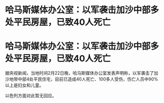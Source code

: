 # 哈马斯媒体办公室：以军袭击加沙中部多处平民房屋，已致40人死亡

# 哈马斯媒体办公室：以军袭击加沙中部多处平民房屋，已致40人死亡

据央视新闻，当地时间2月22日晚，哈马斯媒体办公室发表声明称，以军袭击了加沙地带中部4处平民住宅，目前已造成40人死亡、100多人受伤，伤亡人员中90%以上是妇女和儿童。

以色列方面对此暂无回应。

